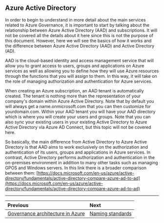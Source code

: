 ## Azure Active Directory

In order to begin to understand in more detail about the main services related to Azure Governance, it is important to start by talking about the relationship between Azure Active Directory (AAD) and subscriptions. It will not be covered all the details about it here since this is not the purpose of this document. However, here we will see the basics of how it works and the difference between Azure Active Directory (AAD) and Active Directory (AD).

AAD is the cloud-based identity and access management service that will allow you to grant access to users, groups and applications on Azure services as well as allowing you to define how they will use Azure resources through the functions that you will assign to them. In this way, it will take on the role of managing authorization and authentication for Azure services.

When creating an Azure subscription, an AAD tenant is automatically created. The tenant is nothing more than the representation of your company's domain within Azure Active Directory. Note that by default you will always get a name.onmicrosoft.com that you can then customize for yourdomain.com.
Within your AAD tenant you will have your AAD directory which is where you will create your users and groups. Note that you can also sync your existing users in your existing Active Directory to Azure Active Directory via Azure AD Connect, but this topic will not be covered here.

So basically, the main difference from Active Directory to Azure Active Directory is that AAD aims to work exclusively on the authorization and authentication of its users, groups and applications in Azure services. In contrast, Active Directory performs authorization and authentication in the on-premises environment in addition to many other tasks such as managing GPOS and Windows servers. In this link there is a broader comparison between them: [https://docs.microsoft.com/en-us/azure/active-directory/fundamentals/active-directory-compare-azure-ad-to-ad](https://docs.microsoft.com/en-us/azure/active-directory/fundamentals/active-directory-compare-azure-ad-to-ad)

---

Previous| Next | 
:----- |:-----
[Governance architecture in Azure](/guide/aad.md)| [Naming standards](/guide/naming.md)
